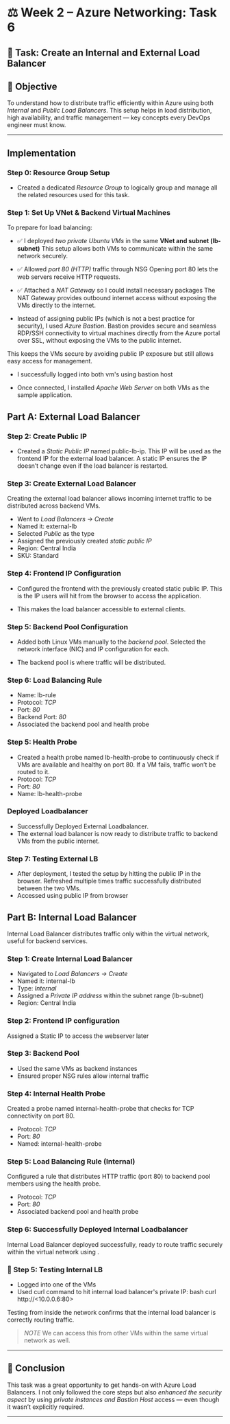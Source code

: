 # ⚖ Week 2 – Azure Networking: Task 6

## 📌 Task: Create an Internal and External Load Balancer

## 🎯 Objective

To understand how to distribute traffic efficiently within Azure using both *Internal* and *Public Load Balancers*. This setup helps in load distribution, high availability, and traffic management — key concepts every DevOps engineer must know.

---

## Implementation

### Step 0: Resource Group Setup

- Created a dedicated *Resource Group* to logically group and manage all the related resources used for this task.

### Step 1: Set Up VNet & Backend Virtual Machines

To prepare for load balancing:

- ✅ I deployed *two private Ubuntu VMs* in the same **VNet and subnet (lb-subnet)**
This setup allows both VMs to communicate within the same network securely.
- ✅ Allowed *port 80 (HTTP)* traffic through NSG
Opening port 80 lets the web servers receive HTTP requests.
- ✅ Attached a *NAT Gateway* so I could install necessary packages
The NAT Gateway provides outbound internet access without exposing the VMs directly to the internet.

- Instead of assigning public IPs (which is not a best practice for security), I used *Azure Bastion*. Bastion provides secure and seamless RDP/SSH connectivity to virtual machines directly from the Azure portal over SSL, without exposing the VMs to the public internet.

This keeps the VMs secure by avoiding public IP exposure but still allows easy access for management.



- I successfully logged into both vm's using bastion host



- Once connected, I installed *Apache Web Server* on both VMs as the sample application.



## Part A: External Load Balancer

### Step 2: Create Public IP

- Created a *Static Public IP* named public-lb-ip. This IP will be used as the frontend IP for the external load balancer. A static IP ensures the IP doesn’t change even if the load balancer is restarted.



### Step 3: Create External Load Balancer
Creating the external load balancer allows incoming internet traffic to be distributed across backend VMs.
- Went to *Load Balancers → Create*
- Named it: external-lb
- Selected *Public* as the type
- Assigned the previously created *static public IP*
- Region: Central India
- SKU: Standard




### Step 4: Frontend IP Configuration
- Configured the frontend with the previously created static public IP. This is the IP users will hit from the browser to access the application.

- This makes the load balancer accessible to external clients.



### Step 5: Backend Pool Configuration

- Added both Linux VMs manually to the *backend pool*. Selected the network interface (NIC) and IP configuration for each.

- The backend pool is where traffic will be distributed.



### Step 6: Load Balancing Rule

- Name: lb-rule
- Protocol: *TCP*
- Port: *80*
- Backend Port: *80*
- Associated the backend pool and health probe

### Step 5: Health Probe

- Created a health probe named lb-health-probe to continuously check if VMs are available and healthy on port 80. If a VM fails, traffic won’t be routed to it.
- Protocol: *TCP*
- Port: *80*
- Name: lb-health-probe



### Deployed Loadbalancer

- Successfully Deployed External Loadbalancer.
- The external load balancer is now ready to distribute traffic to backend VMs from the public internet.



### Step 7: Testing External LB

- After deployment, I tested the setup by hitting the public IP in the browser. Refreshed multiple times traffic successfully distributed between the two VMs.
- Accessed using public IP from browser



## Part B: Internal Load Balancer

Internal Load Balancer distributes traffic only within the virtual network, useful for backend services.

### Step 1: Create Internal Load Balancer

- Navigated to *Load Balancers → Create*
- Named it: internal-lb
- Type: *Internal*
- Assigned a *Private IP address* within the subnet range (lb-subnet)
- Region: Central India



### Step 2: Frontend IP configuration

Assigned a Static IP to access the webserver later



### Step 3: Backend Pool

- Used the same VMs as backend instances
- Ensured proper NSG rules allow internal traffic



### Step 4: Internal Health Probe
Created a probe named internal-health-probe that checks for TCP connectivity on port 80.
- Protocol: *TCP*
- Port: *80*
- Named: internal-health-probe

### Step 5: Load Balancing Rule (Internal)
Configured a rule that distributes HTTP traffic (port 80) to backend pool members using the health probe.
- Protocol: *TCP*
- Port: *80*
- Associated backend pool and health probe



### Step 6: Successfully Deployed Internal Loadbalancer
Internal Load Balancer deployed successfully, ready to route traffic securely within the virtual network using .




### 🧪 Step 5: Testing Internal LB

- Logged into one of the VMs
- Used curl command to hit internal load balancer's private IP:
bash
curl http://<10.0.0.6:80>



Testing from inside the network confirms that the internal load balancer is correctly routing traffic.

> *NOTE* We can access this from other VMs within the same virtual network as well.
---

## 🧾 Conclusion

This task was a great opportunity to get hands-on with Azure Load Balancers. I not only followed the core steps but also *enhanced the security aspect* by using *private instances and Bastion Host* access — even though it wasn’t explicitly required.

---
